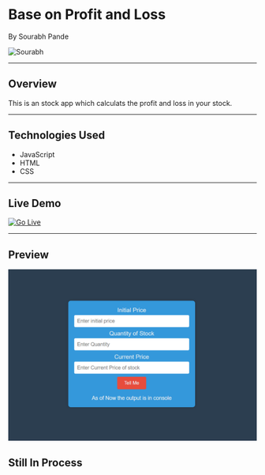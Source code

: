 # Base on Profit and Loss 
By Sourabh Pande

![Sourabh](https://img.shields.io/badge/sourabh--Pande-JS--Developer-green)

---

## Overview
This is an stock app which calculats the profit and loss in your stock.

---

## Technologies Used
- JavaScript
- HTML
- CSS

---

## Live Demo
[![Go Live](https://img.shields.io/badge/Go%20Live-1DA1F?style=for-the-badge&logo=&logoColor=white)](https://profitandloss-neog.netlify.app/)

---

## Preview
![Website Preview](./img.png)


## **Still In Process**